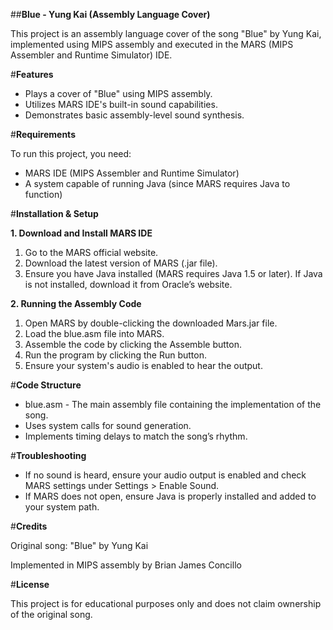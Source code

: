 ##**Blue - Yung Kai (Assembly Language Cover)**

This project is an assembly language cover of the song "Blue" by Yung Kai, implemented using MIPS assembly and executed in the MARS (MIPS Assembler and Runtime Simulator) IDE.

#**Features**
- Plays a cover of "Blue" using MIPS assembly.
- Utilizes MARS IDE's built-in sound capabilities.
- Demonstrates basic assembly-level sound synthesis.

#**Requirements**

To run this project, you need:
- MARS IDE (MIPS Assembler and Runtime Simulator)
- A system capable of running Java (since MARS requires Java to function)

#**Installation & Setup**

**1. Download and Install MARS IDE**
  1. Go to the MARS official website.
  2. Download the latest version of MARS (.jar file).
  3. Ensure you have Java installed (MARS requires Java 1.5 or later). If Java is not installed, download it from Oracle’s website.

**2. Running the Assembly Code**
  1. Open MARS by double-clicking the downloaded Mars.jar file.
  2. Load the blue.asm file into MARS.
  3. Assemble the code by clicking the Assemble button.
  4. Run the program by clicking the Run button.
  5. Ensure your system's audio is enabled to hear the output.

#**Code Structure**
- blue.asm - The main assembly file containing the implementation of the song.
- Uses system calls for sound generation.
- Implements timing delays to match the song’s rhythm.

#**Troubleshooting**
- If no sound is heard, ensure your audio output is enabled and check MARS settings under Settings > Enable Sound.
- If MARS does not open, ensure Java is properly installed and added to your system path.

#**Credits**

Original song: "Blue" by Yung Kai

Implemented in MIPS assembly by Brian James Concillo

#**License**

This project is for educational purposes only and does not claim ownership of the original song.
